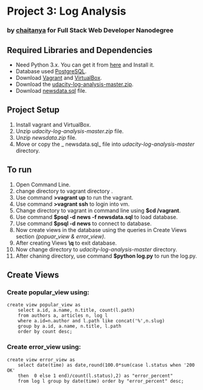# Project 3: Log Analysis

### by [chaitanya](https://github.com/chaituhaki) for Full Stack Web Developer Nanodegree


## Required Libraries and Dependencies
* Need Python 3.x. You can get it from [here](https://www.python.org/ftp/python/3.6.3/python-3.6.3.exe) and Install it.
* Database used [PostgreSQL](https://en.wikipedia.org/wiki/PostgreSQL).
* Download [Vagrant](https://www.vagrantup.com) and [VirtualBox](https://www.virtualbox.org).
* Download the [udacity-log-analysis-master.zip](https://github.com/chaituhaki/udacity-log-analysis/archive/master.zip).
* Download [newsdata.sql](https://d17h27t6h515a5.cloudfront.net/topher/2016/August/57b5f748_newsdata/newsdata.zip) file.

## Project Setup
1. Install vagrant and VirtualBox.
2. Unzip _udacity-log-analysis-master.zip_ file.
3. Unzip _newsdata.zip_ file.
4. Move or copy the _ newsdata.sql_ file into _udacity-log-analysis-master_ directory.


## To run
1. Open Command Line.
2. change directory to vagrant directory .
3. Use command **>vagrant up** to run the vagrant.
4. Use command **>vagrant ssh** to login into vm.
5. Change directory to vagrant in command line using **$cd /vagrant**.
6. Use command **$psql -d news -f newsdata.sql** to load database.
7. Use command **$psql -d news** to connect to database.
8. Now create views in the database using the queries in Create Views section _(popuar_view & error_view)_.
9. After creating Views **\q** to exit database.
10. Now change directory to _udacity-log-analysis-master_ directory.
11. After chaning directory, use command **$python log.py** to run the log.py.

## Create Views
### Create popular_view using:
```
create view popular_view as 
    select a.id, a.name, n.title, count(l.path) 
    from authors a, articles n, log l 
    where a.id=n.author and l.path like concat('%',n.slug) 
    group by a.id, a.name, n.title, l.path 
    order by count desc;
```
### Create error_view using:
```
create view error_view as 
    select date(time) as date,round(100.0*sum(case l.status when '200 OK' 
    then  0 else 1 end)/count(l.status),2) as "error_percent" 
    from log l group by date(time) order by "error_percent" desc;
```
